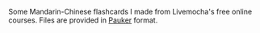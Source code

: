 Some Mandarin-Chinese flashcards I made from Livemocha's free online courses.
Files are provided in [Pauker](http://pauker.sourceforge.net/) format.
